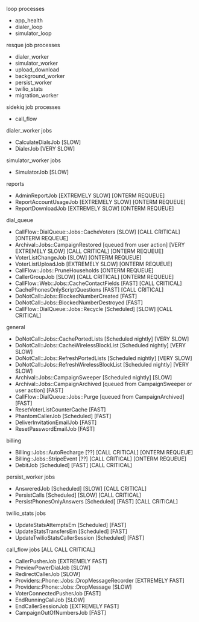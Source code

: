 loop processes
- app_health
- dialer_loop
- simulator_loop

resque job processes
- dialer_worker
- simulator_worker
- upload_download
- background_worker
- persist_worker
- twilio_stats
- migration_worker

sidekiq job processes
- call_flow

dialer_worker jobs
- CalculateDialsJob [SLOW]
- DialerJob [VERY SLOW]

simulator_worker jobs
- SimulatorJob [SLOW]

reports
- AdminReportJob [EXTREMELY SLOW] [ONTERM REQUEUE]
- ReportAccountUsageJob [EXTREMELY SLOW] [ONTERM REQUEUE]
- ReportDownloadJob [EXTREMELY SLOW] [ONTERM REQUEUE]

dial_queue
- CallFlow::DialQueue::Jobs::CacheVoters [SLOW] [CALL CRITICAL] [ONTERM REQUEUE]
- Archival::Jobs::CampaignRestored [queued from user action] [VERY EXTREMELY SLOW] [CALL CRITICAL] [ONTERM REQUEUE]
- VoterListChangeJob [SLOW] [ONTERM REQUEUE]
- VoterListUploadJob [EXTREMELY SLOW] [ONTERM REQUEUE]
- CallFlow::Jobs::PruneHouseholds [ONTERM REQUEUE]
- CallerGroupJob [SLOW] [CALL CRITICAL] [ONTERM REQUEUE]
- CallFlow::Web::Jobs::CacheContactFields [FAST] [CALL CRITICAL]
- CachePhonesOnlyScriptQuestions [FAST] [CALL CRITICAL]
- DoNotCall::Jobs::BlockedNumberCreated [FAST]
- DoNotCall::Jobs::BlockedNumberDestroyed [FAST]
- CallFlow::DialQueue::Jobs::Recycle [Scheduled] [SLOW] [CALL CRITICAL]

general
- DoNotCall::Jobs::CachePortedLists [Scheduled nightly] [VERY SLOW]
- DoNotCall::Jobs::CacheWirelessBlockList [Scheduled nightly] [VERY SLOW]
- DoNotCall::Jobs::RefreshPortedLists [Scheduled nightly] [VERY SLOW]
- DoNotCall::Jobs::RefreshWirelessBlockList [Scheduled nightly] [VERY SLOW]
- Archival::Jobs::CampaignSweeper [Scheduled nightly] [SLOW]
- Archival::Jobs::CampaignArchived [queued from CampaignSweeper or user action] [FAST]
- CallFlow::DialQueue::Jobs::Purge [queued from CampaignArchived] [FAST]
- ResetVoterListCounterCache [FAST]
- PhantomCallerJob [Scheduled] [FAST]
- DeliverInvitationEmailJob [FAST]
- ResetPasswordEmailJob [FAST]

billing
- Billing::Jobs::AutoRecharge [??] [CALL CRITICAL] [ONTERM REQUEUE]
- Billing::Jobs::StripeEvent [??] [CALL CRITICAL] [ONTERM REQUEUE]
- DebitJob [Scheduled] [FAST] [CALL CRITICAL]

persist_worker jobs
- AnsweredJob [Scheduled] [SLOW] [CALL CRITICAL]
- PersistCalls [Scheduled] [SLOW] [CALL CRITICAL]
- PersistPhonesOnlyAnswers [Scheduled] [FAST] [CALL CRITICAL]

twilio_stats jobs
- UpdateStatsAttemptsEm [Scheduled] [FAST]
- UpdateStatsTransfersEm [Scheduled] [FAST]
- UpdateTwilioStatsCallerSession [Scheduled] [FAST]

call_flow jobs [ALL CALL CRITICAL]
- CallerPusherJob [EXTREMELY FAST]
- PreviewPowerDialJob [SLOW]
- RedirectCallerJob [SLOW]
- Providers::Phone::Jobs::DropMessageRecorder [EXTREMELY FAST]
- Providers::Phone::Jobs::DropMessage [SLOW]
- VoterConnectedPusherJob [FAST]
- EndRunningCallJob [SLOW]
- EndCallerSessionJob [EXTREMELY FAST]
- CampaignOutOfNumbersJob [FAST]


